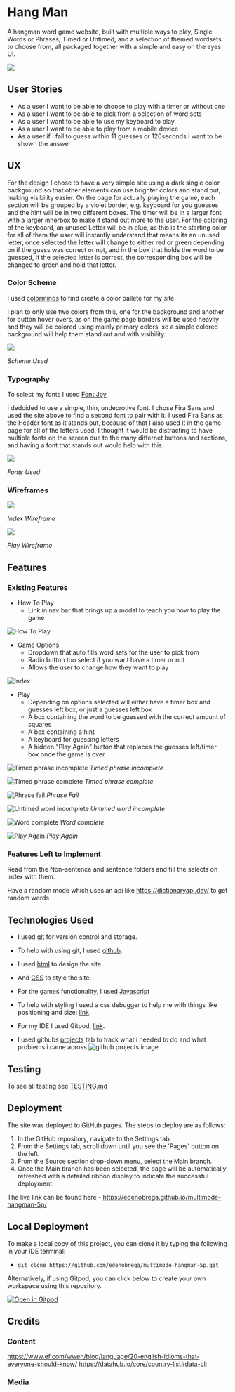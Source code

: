 # Hang Man
A hangman word game website, built with multiple ways to play, Single Words or Phrases, Timed or Untimed, and a selection of themed wordsets to choose from, all packaged together with a simple and easy on the eyes UI.  

![](documentation/images/amiresponsive.png)

## User Stories
- As a user I want to be able to choose to play with a timer or without one
- As a user I want to be able to pick from a selection of word sets
- As a user I want to be able to use my keyboard to play
- As a user I want to be able to play from a mobile device
- As a user if i fail to guess within 11 guesses or 120seconds i want to be shown the answer

## UX
For the design I chose to have a very simple site using a dark single color background so that other elements can use brighter colors and stand out, making visibility easier. On the page for actually playing the game, each section will be grouped by a violet border, e.g. keyboard for you guesses and the hint will be in two different boxes. The timer will be in a larger font with a larger innerbox to make it stand out more to the user. For the coloring of the keyboard, an unused Letter will be in blue, as this is the starting color for all of them the user will instantly understand that means its an unused letter, once selected the letter will change to either red or green depending on if the guess was correct or not, and in the box that holds the word to be guessed, if the selected letter is correct, the corresponding box will be changed to green and hold that letter.

### Color Scheme
I used [colorminds](http://colormind.io/) to find create a color pallete for my site.

I plan to only use two colors from this, one for the background and another for button hover overs, as on the game page borders will be used heavily and they will be colored using mainly primary colors, so a simple colored background will help them stand out and with visibility.

![](documentation/colors.png)

*Scheme Used*

### Typography
To select my fonts I used [Font Joy](https://fontjoy.com/)

I dedcided to use a simple, thin, undecrotive font. I chose Fira Sans and used the site above to find a second font to pair with it. I used Fira Sans as the Header font as it stands out, because of that I also used it in the game page for all of the letters used, I thought it would be distracting to have multiple fonts on the screen due to the many differnet buttons and sections, and having a font that stands out would help with this. 

![](documentation/fonts.png)

*Fonts Used*
### Wireframes
![](documentation/wireframes/index-wireframe.png)

*Index Wireframe*


![](documentation/wireframes/play-wireframe.png)

*Play Wireframe*
## Features
### Existing Features
- How To Play
    - Link in nav bar that brings up a modal to teach you how to play the game

![How To Play](documentation/features/how-to-play.png)

- Game Options
    - Dropdown that auto fills word sets for the user to pick from
    - Radio button too select if you want have a timer or not
    - Allows the user to change how they want to play

![Index](documentation/features/index.png)

- Play 
    - Depending on options selected will either have a timer box and guesses left box, or just a guesses left box
    - A box containing the word to be guessed with the correct amount of squares
    - A box containing a hint
    - A keyboard for guessing letters
    - A hidden "Play Again" button that replaces the guesses left/timer box once the game is over

![Timed phrase incomplete](documentation/features/timed-phrase-incomplete.png)
*Timed phrase incomplete*

![Timed phrase complete](documentation/features/timed-phrase-complete.png)
*Timed phrase complete*

![Phrase fail](documentation/features/phrase-fail.png)
*Phrase Fail*

![Untimed word incomplete](documentation/features/untimed-word-incomplete.png)
*Untimed word incomplete*

![Word complete](documentation/features/word-complete.png)
*Word complete*

![Play Again](documentation/features/play-again.png)
*Play Again*

### Features Left to Implement
Read from the Non-sentence and sentence folders and fill the selects on index with them.

Have a random mode which uses an api like https://dictionaryapi.dev/ to get random words

## Technologies Used
- I used [git](https://git-scm.com/) for version control and storage.
- To help with using git, I used [github](https://github.com/).

- I used [html](https://en.wikipedia.org/wiki/HTML) to design the site.
- And [CSS](https://en.wikipedia.org/wiki/CSS) to style the site.
- For the games functionality, I used [Javascript](https://en.wikipedia.org/wiki/JavaScript)
- To help with styling I used a css debugger to help me with things like positioning and size: [link](https://github.com/benscabbia/x-ray).
- For my IDE I used Gitpod, [link](https://www.gitpod.io/).
- I used githubs [projects](https://github.com/edenobrega/multimode-hangman-5p/projects/1) tab to track what i needed to do and what problems i came across 
![github projects image](documentation/github-projects.png)
## Testing

To see all testing see [TESTING.md](documentation/TESTING.md)

## Deployment
The site was deployed to GitHub pages. The steps to deploy are as follows:

1. In the GitHub repository, navigate to the Settings tab.
2. From the Settings tab, scroll down until you see the 'Pages' button on the left.
3. From the Source section drop-down menu, select the Main branch.
4. Once the Main branch has been selected, the page will be automatically refreshed with a detailed ribbon display to indicate the successful deployment.

The live link can be found here - https://edenobrega.github.io/multimode-hangman-5p/

## Local Deployment
To make a local copy of this project, you can clone it by typing the following in your IDE terminal:

- `git clone https://github.com/edenobrega/multimode-hangman-5p.git`

Alternatively, if using Gitpod, you can click below to create your own workspace using this repository.

[![Open in Gitpod](https://gitpod.io/button/open-in-gitpod.svg)](https://gitpod.io/#https://github.com/edenobrega/multimode-hangman-5p)

## Credits

### Content
https://www.ef.com/wwen/blog/language/20-english-idioms-that-everyone-should-know/
https://datahub.io/core/country-list#data-cli
### Media
